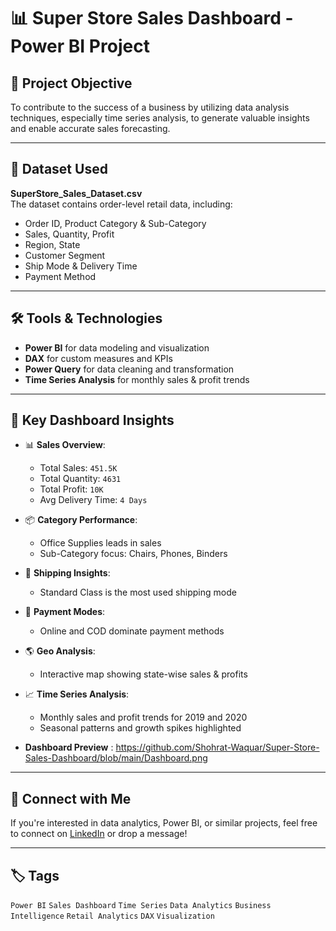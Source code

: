 # 📊 Super Store Sales Dashboard - Power BI Project

## 🧭 Project Objective
To contribute to the success of a business by utilizing data analysis techniques, especially time series analysis, to generate valuable insights and enable accurate sales forecasting.

---

## 📁 Dataset Used
**SuperStore_Sales_Dataset.csv**  
The dataset contains order-level retail data, including:
- Order ID, Product Category & Sub-Category
- Sales, Quantity, Profit
- Region, State
- Customer Segment
- Ship Mode & Delivery Time
- Payment Method

---

## 🛠 Tools & Technologies
- **Power BI** for data modeling and visualization
- **DAX** for custom measures and KPIs
- **Power Query** for data cleaning and transformation
- **Time Series Analysis** for monthly sales & profit trends

---

## 📌 Key Dashboard Insights
- 📊 **Sales Overview**:  
  - Total Sales: `451.5K`  
  - Total Quantity: `4631`  
  - Total Profit: `10K`  
  - Avg Delivery Time: `4 Days`

- 📦 **Category Performance**:  
  - Office Supplies leads in sales  
  - Sub-Category focus: Chairs, Phones, Binders

- 🚚 **Shipping Insights**:  
  - Standard Class is the most used shipping mode

- 🧾 **Payment Modes**:  
  - Online and COD dominate payment methods

- 🌎 **Geo Analysis**:  
  - Interactive map showing state-wise sales & profits

- 📈 **Time Series Analysis**:  
  - Monthly sales and profit trends for 2019 and 2020  
  - Seasonal patterns and growth spikes highlighted

- **Dashboard Preview** : https://github.com/Shohrat-Waquar/Super-Store-Sales-Dashboard/blob/main/Dashboard.png
---

## 🔗 Connect with Me
If you're interested in data analytics, Power BI, or similar projects, feel free to connect on [LinkedIn](https://www.linkedin.com/) or drop a message!

---

## 🏷️ Tags
`Power BI` `Sales Dashboard` `Time Series` `Data Analytics` `Business Intelligence` `Retail Analytics` `DAX` `Visualization`
